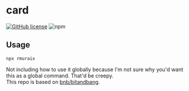 # card
[![GitHub license](https://img.shields.io/github/license/rmuraix/card)](https://github.com/rmuraix/card/blob/main/LICENSE)
![npm](https://img.shields.io/npm/v/rmuraix)  
## Usage
```
npx rmuraix
```

Not including how to use it globally because I'm not sure why you'd want this as a global command. That'd be creepy.  
This repo is based on [bnb/bitandbang](https://github.com/bnb/bitandbang).
